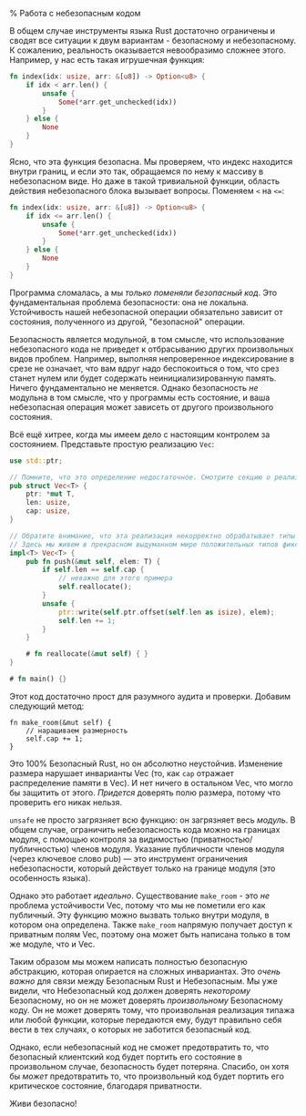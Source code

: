 % Работа с небезопасным кодом

В общем случае инструменты языка Rust достаточно ограничены и сводят 
все ситуации к двум вариантам - безопасному и небезопасному. К сожалению, 
реальность оказывается невообразимо сложнее этого. Например, у нас есть
такая игрушечная функция:

```rust
fn index(idx: usize, arr: &[u8]) -> Option<u8> {
    if idx < arr.len() {
        unsafe {
            Some(*arr.get_unchecked(idx))
        }
    } else {
        None
    }
}
```

Ясно, что эта функция безопасна. Мы проверяем, что индекс находится внутри
границ, и если это так, обращаемся по нему к массиву в небезопасном виде. Но
даже в такой тривиальной функции, область действия небезопасного блока вызывает
вопросы. Поменяем `<` на `<=`:

```rust
fn index(idx: usize, arr: &[u8]) -> Option<u8> {
    if idx <= arr.len() {
        unsafe {
            Some(*arr.get_unchecked(idx))
        }
    } else {
        None
    }
}
```

Программа сломалась, а мы *только поменяли безопасный код*. Это фундаментальная
проблема безопасности: она не локальна. Устойчивость нашей небезопасной операции
обязательно зависит от состояния, полученного из другой, "безопасной" операции.

Безопасность является модульной, в том смысле, что использование небезопасного
кода не приведет к отбрасыванию других произвольных видов проблем. Например,
выполняя непроверенное индексирование в срезе не означает, что вам вдруг надо
беспокоиться о том, что срез станет нулем или будет содержать
неинициализированную память. Ничего фундаментально не меняется. Однако
безопасность *не* модульна в том смысле, что у программы есть состояние, и ваша
небезопасная операция может зависеть от другого произвольного состояния.

Всё ещё хитрее, когда мы имеем дело с настоящим контролем за состоянием. 
Представьте простую реализацию `Vec`:

```rust
use std::ptr;

// Помните, что это определение недостаточное. Смотрите секцию о реализации Vec.
pub struct Vec<T> {
    ptr: *mut T,
    len: usize,
    cap: usize,
}

// Обратите внимание, что эта реализация некорректно обрабатывает типы нулевого размера
// Здесь мы живем в прекрасном выдуманном мире положительных типов фиксированного размера.
impl<T> Vec<T> {
    pub fn push(&mut self, elem: T) {
        if self.len == self.cap {
            // неважно для этого примера
            self.reallocate();
        }
        unsafe {
            ptr::write(self.ptr.offset(self.len as isize), elem);
            self.len += 1;
        }
    }

    # fn reallocate(&mut self) { }
}

# fn main() {}
```

Этот код достаточно прост для разумного аудита и проверки. Добавим следующий
метод:

```rust,ignore
fn make_room(&mut self) {
    // наращиваем размерность
    self.cap += 1;
}
```

Это 100% Безопасный Rust, но он абсолютно неустойчив. Изменение размера нарушает
инварианты Vec (то, как `cap` отражает распределение памяти в Vec). И нет ничего
в остальном Vec, что могло бы защитить от этого. *Придется* доверять полю
размера, потому что проверить его никак нельзя.

`unsafe` не просто загрязняет всю функцию: он загрязняет весь *модуль*. 
В общем случае, ограничить небезопасность кода можно на границах модуля, с помощью 
контроля за видимостью (приватностью/публичностью) членов модуля. Указание 
публичности членов модуля (через ключевое слово pub) — это инструмент ограничения
небезопасности, который действует только на границе модуля (это особенность языка).

Однако это работает *идеально*. Существование `make_room` - это *не* проблема
устойчивости Vec, потому что мы не пометили его как публичный. Эту функцию можно
вызвать только внутри модуля, в котором она определена. Также `make_room`
напрямую получает доступ к приватным полям Vec, поэтому она может быть написана
только в том же модуле, что и Vec.

Таким образом мы можем написать полностью безопасную абстракцию, которая
опирается на сложных инвариантах. Это *очень важно* для связи между
Безопасным Rust и Небезопасным. Мы уже видели, что Небезопасный код должен
доверять *некоторому* Безопасному, но он не может доверять *произвольному* Безопасному
коду. Он не может доверять тому, что произвольная реализация типажа или любой
функции, которые передаются ему, будут правильно себя вести в тех случаях, о
которых не заботится безопасный код.

Однако, если небезопасный код не сможет предотвратить то, что безопасный
клиентский код будет портить его состояние в произвольном случае, безопасность
будет потеряна. Спасибо, он хотя бы *может* предотвратить то, что произвольный код
будет портить его критическое состояние, благодаря приватности.

Живи безопасно!

